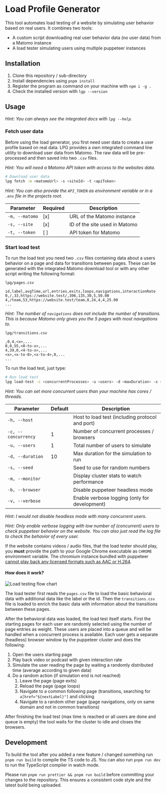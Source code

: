 # Load Profile Generator

This tool automates load testing of a website by simulating user behavior based on real users. It combines two tools:

- A custom script downloading real user behavior data (no user data) from a Matomo instance
- A load tester simulating users using multiple puppeteer instances

## Installation

1. Clone this repository / sub-directory
2. Install dependencies using `pnpm install`
3. Register the program as command on your machine with `npm i -g .`
4. Check the installed version with `lgp --version`

## Usage

_Hint: You can always see the integrated docs with `lpg --help`._

### Fetch user data

Before using the load generator, you first need user data to create a user profile based on real data. LPG provides a own integrated command line utility to download user data from Matomo. The raw data will be pre-processed and then saved into two `.csv` files.

_Hint: You will need a Matomo API token with access to the websites data._

```bash
# Download user data
lpg fetch -m <matomoUrl> -s <siteId> -t <apiToken>
```

_Hint: You can also provide the `API_TOKEN` as environment variable or in a `.env` file in the projects root._

| Parameter      | Required | Description                   |
| -------------- | -------- | ----------------------------- |
| `-m, --matomo` | [x]      | URL of the Matomo instance    |
| `-s, --site`   | [x]      | ID of the site used in Matomo |
| `-t, --token`  | [ ]      | API token for Matomo          |

### Start load test

To run the load test you need two `.csv` files containing data about a users behavior on a page and data for transitions between pages. These can be generated with the integrated Matomo download tool or with any other script writing the following format:

`lpg/pages.csv`

```csv
id,label,avgTime,url,entries,exits,loops,navigations,interactionRate
0,/,33,https://website.test/,306,135,30,5,50.00
4,/team,53,https://website.test/team,8,24,4,4,25.00
...
```

_Hint: The number of `navigations` does not include the number of transitions. This is because Matomo only gives you the 5 pages with most navigations to._

`lpg/transitions.csv`

```csv
,0,4,<x>,...
0,0,55,<0-to-x>,...
4,39,0,<4-to-x>,...
<x>,<x-to-0>,<x-to-4>,0,...
...
```

To run the load test, just type:

```bash
# Run load test
lpg load-test -c <concurrentProcesses> -u <users> -d <maxDuration> -s <seed> -h <host>
```

_Hint: You can set more concurrent users than your machine has cores / threads._

| Parameter           | Default | Description                                     |
| ------------------- | ------- | ----------------------------------------------- |
| `-h, --host`        |         | Host to load test (including protocol and port) |
| `-c, --concurrency` | 1       | Number of concurrent processes / browsers       |
| `-u, --users`       | 1       | Total number of users to simulate               |
| `-d, --duration`    | 10      | Max duration for the simulation to run          |
| `-s, --seed`        |         | Seed to use for random numbers                  |
| `-m, --monitor`     |         | Display cluster stats to watch performance      |
| `-b, --browser`     |         | Disable puppeteer headless mode                 |
| `-v, --verbose`     |         | Enable verbose logging (only for development)   |

_Hint: I would not disable headless mode with many concurrent users._

_Hint: Only enable verbose logging with low number of (concurrent) users to check puppeteer behavior on the website. You can also just read the log file to check the behavior of every user._

If the website contains videos / audio files, that the load tester should play, you **must** provide the path to your Google Chrome executable as `CHROME` environment variable. The chromium instance bundled with puppeteer [cannot play back any licensed formats such as AAC or H.264](https://github.com/puppeteer/puppeteer/issues/7222#issuecomment-849481436).

#### How does it work?

![Load testing flow chart](./../diagrams/load_testing/load_testing.png)

The load tester first reads the `pages.csv` file to load the basic behavioral data with additional data like the label or the id. Then the `transitions.csv` file is loaded to enrich the basic data with information about the transitions between these pages.

After the behavioral data was loaded, the load test itself starts. First the starting pages for each user are randomly selected using the number of page entries as weight. These users are placed into a queue and will be handled when a concurrent process is available. Each user gets a separate (headless) browser window by the puppeteer cluster and does the following:

1. Open the users starting page
2. Play back video or podcast with given interaction rate
3. Simulate the user reading the page by waiting a randomly distributed time (average according to given data)
4. Do a random action (if simulation end is not reached)
   1. Leave the page (page exits)
   2. Reload the page (page loops)
   3. Navigate to a common following page (transitions, searching for `a[href="${nextLabel}"]` and clicking
   4. Navigate to a random other page (page navigations, only on same domain and not in common transitions)

After finishing the load test (max time is reached or all users are done and queue is empty) the tool waits for the cluster to idle and closes the browsers.

## Development

To build the tool after you added a new feature / changed something run `pnpm run build` to compile the TS code to JS.
You can also run `pnpm run dev` to run the TypeScript compiler in watch mode.

Please run `pnpm run prettier && pnpm run build` before committing your changes to the repository. This ensures a consistent code style and the latest build being uploaded.
